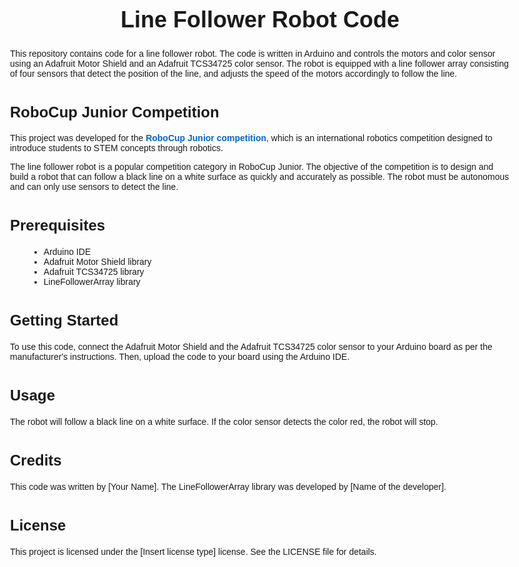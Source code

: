 <!DOCTYPE html>
<html>
  <head>
    <meta charset="UTF-8">
    <title>Line Follower Robot Code</title>
    <style>
      body {
        font-family: Arial, sans-serif;
        max-width: 800px;
        margin: auto;
        padding: 20px;
      }
      h1 {
        text-align: center;
        font-size: 36px;
      }
      h2 {
        font-size: 24px;
        margin-top: 40px;
      }
      ul {
        list-style: disc;
        margin-left: 30px;
      }
      code {
        font-family: monospace;
        font-size: 18px;
        background-color: #eee;
        padding: 2px 5px;
      }
      pre {
        font-family: monospace;
        font-size: 18px;
        background-color: #eee;
        padding: 10px;
        white-space: pre-wrap;
      }
      a {
        color: #0066cc;
        text-decoration: none;
        font-weight: bold;
      }
      a:hover {
        text-decoration: underline;
      }
    </style>
  </head>
  <body>
    <h1>Line Follower Robot Code</h1>
    <p>This repository contains code for a line follower robot. The code is written in Arduino and controls the motors and color sensor using an Adafruit Motor Shield and an Adafruit TCS34725 color sensor. The robot is equipped with a line follower array consisting of four sensors that detect the position of the line, and adjusts the speed of the motors accordingly to follow the line.</p>
    <h2>RoboCup Junior Competition</h2>
    <p>This project was developed for the <a href="https://junior.robocup.org/" target="_blank">RoboCup Junior competition</a>, which is an international robotics competition designed to introduce students to STEM concepts through robotics.</p>
    <p>The line follower robot is a popular competition category in RoboCup Junior. The objective of the competition is to design and build a robot that can follow a black line on a white surface as quickly and accurately as possible. The robot must be autonomous and can only use sensors to detect the line.</p>
    <h2>Prerequisites</h2>
    <ul>
      <li>Arduino IDE</li>
      <li>Adafruit Motor Shield library</li>
      <li>Adafruit TCS34725 library</li>
      <li>LineFollowerArray library</li>
    </ul>
    <h2>Getting Started</h2>
    <p>To use this code, connect the Adafruit Motor Shield and the Adafruit TCS34725 color sensor to your Arduino board as per the manufacturer's instructions. Then, upload the code to your board using the Arduino IDE.</p>
    <h2>Usage</h2>
    <p>The robot will follow a black line on a white surface. If the color sensor detects the color red, the robot will stop.</p>
    <h2>Credits</h2>
    <p>This code was written by [Your Name]. The LineFollowerArray library was developed by [Name of the developer].</p>
    <h2>License</h2>
    <p>This project is licensed under the [Insert license type] license. See the LICENSE file for details.</p>
  </body>
</html>
